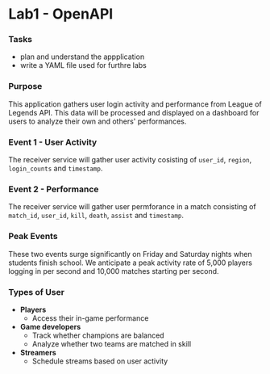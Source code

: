 # Lab1 - OpenAPI

### Tasks
- plan and understand the appplication
- write a YAML file used for furthre labs

### Purpose
This application gathers user login activity and performance from League of Legends API. This data will be processed and displayed on a dashboard for users to analyze their own and others' performances. 

### Event 1 - User Activity
The receiver service will gather user activity cosisting of `user_id`, `region`, `login_counts` and `timestamp`.

### Event 2 - Performance
The receiver service will gather user permforance in a match consisting of `match_id`, `user_id`, `kill`, `death`, `assist` and `timestamp`. 

### Peak Events
These two events surge significantly on Friday and Saturday nights when students finish school. We anticipate a peak activity rate of 5,000 players logging in per second and 10,000 matches starting per second.

### Types of User
- **Players**
  - Access their in-game performance
- **Game developers**
  - Track whether champions are balanced
  - Analyze whether two teams are matched in skill
- **Streamers**
  - Schedule streams based on user activity

